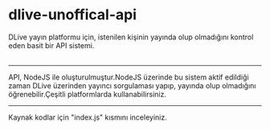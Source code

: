 # dlive-unoffical-api
<p>DLive yayın platformu için, istenilen kişinin yayında olup olmadığını kontrol eden basit bir API sistemi.<br><br>
  <hr>
API, NodeJS ile oluşturulmuştur.NodeJS üzerinde bu sistem aktif edildiği zaman DLive üzerinden yayıncı sorgulaması yapıp, yayında olup olmadığını öğrenebilir.Çeşitli platformlarda kullanabilirsiniz.<br>
<hr>
Kaynak kodlar için "index.js" kısmını inceleyiniz.
<p>
